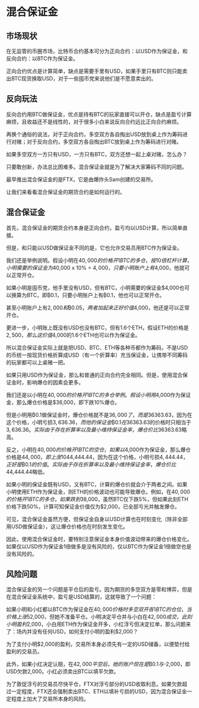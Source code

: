 # 混合保证金

## 市场现状

在无监管的币圈市场，比特币合约基本可分为正向合约：以USD作为保证金，和反向合约：以BTC作为保证金。

正向合约优点是计算简单，缺点是需要手里有USD，如果手里只有BTC则只能卖出BTC现货换取USD，对于一些囤币党来说他们是不愿意卖出的。

## 反向玩法

反向合约用BTC做保证金，优点是持有BTC的玩家直接可以开仓，缺点是盈亏计算麻烦，且收益还不是线性的，对于很多小白来说反向合约远比正向合约麻烦。

再换个通俗的说法，对于正向合约，多空双方各自掏出USD放到桌上作为筹码进行对赌；对于反向合约，多空双方各自掏出BTC放到桌上作为筹码进行对赌。

如果多空双方一方只有USD，一方只有BTC，双方还想一起上桌对赌，怎么办？

只要敢创新，办法总比困难多。混合保证金就是为了解决大家筹码不同的问题。

最早推出混合保证金的是FTX，它是由爆炸头Sam创建的交易所。

让我们来看看混合保证金的期货合约是如何运行的。

## 混合保证金

首先，混合保证金的期货合约本身是正向合约，盈亏均以USD计算，所以简单直接。

但是，和只能以USD做保证金不同的是，它也允许交易员用BTC作为保证金。

我们还是举例说明。假设小明在$40,000的价格开1BTC的多仓，按10倍杠杆计算，小明需要的保证金为$40,000 x 10% = $4,000，只要小明账户上有$4,000，他就可以正常开仓。

如果小明是囤币党，他手里没有USD，但有BTC，小明需要的保证金$4,000也可以换算为BTC，即₿0.1，只要小明账户上有₿0.1，他也可以正常开仓。

甚至小明账户上有$2,000和₿0.05，两者加起来正好价值$4,000，他还是可以正常开仓。

更进一步，小明账上既没有USD也没有BTC，但有1.6个ETH，假设ETH的价格是$2,500，那么这价值$4,000的1.6个ETH也可以作为保证金。

所以混合保证金实际上就是把USD、BTC、ETH等各种币都作为筹码，不是USD的币统一按现货价格折算成USD（有一个折算率）充当保证金，让携带不同筹码的玩家都可以上桌赌一把。

如果只用USD作为保证金，那么和普通的正向合约完全相同。但是，使用混合保证金时，影响爆仓的因素会更多。

我们还是以小明在$40,000的价格开1BTC的多仓举例。假设小明用$4,000作为保证金，那么爆仓价格是$36,000，即下跌10%爆仓。

但是小明用₿0.1做保证金时，爆仓价格就不是$36,000了，而是$36363.63，因为在这个价格，小明亏损$3,636.36，而他的保证金₿0.1在$36363.63的价格时只相当于$3,636.36。实际由于存在折算率以及最小维持保证金率，爆仓价比$36363.63略高。

反之，小明在$40,000的价格开1BTC的空仓，如果以$4,000作为保证金，那么爆仓价格是$44,000，即上涨10%爆仓。但是小明用₿0.1做保证金时，爆仓价变为$44,444.44，因为在这个价格，小明亏损$4,444.44，正好是₿0.1的价值。实际由于存在折算率以及最小维持保证金率，爆仓价比$44,444.44略低。

如果小明的保证金既有USD，又有BTC，计算的爆仓价就会介于两者之间。如果小明使用ETH作为保证金，则ETH的价格波动也可能导致爆仓。例如，在$40,000的价格开1BTC的多仓，如果跌到$38,000，虽然BTC仅下跌5%，但如果此刻ETH价格下跌50%，计算可知保证金价值仅为$2,000，已全部亏光并触发爆仓。

可见，混合保证金虽然方便，但保证金自身以USD计算也在时刻变化（除非全部用USD做保证金），这让爆仓价格也在时刻发生变化。

因此，使用混合保证金时，要特别注意保证金本身价值波动带来的爆仓价格变化。如果仅以USD作为保证金1倍做多是没有风险的，仅以BTC作为保证金1倍做空也是没有风险的。

## 风险问题

混合保证金的另一个问题是平仓后的盈亏。因为期货的多空双方是零和博弈，但是在混合保证金系统中，盈亏是USD结算的，这就导致了一个问题：

如果小明和小红都以BTC作为保证金在$40,000价格时多空双开各1BTC的仓位，当价格上涨5%后，小红浮亏$2,000，但她不准备平仓。小明决定平仓并与小白在$42,000成交，此刻小明盈利$2,000，小白用ETH作为保证金开多，小红浮亏但决定扛单，那么问题来了：场内并没有任何USD，如何支付小明的盈利$2,000？

为了支付小明$2,000的盈利，交易所本身必须先有一定的USD储备，以便垫付给盈利的交易员。

此外，如果小红决定认赔，在$42,000平空后，她的账户现在是₿0.1与$-2,000，即USD欠款2,000。小红必须卖出BTC以填平欠款。

为了敦促浮亏的交易员尽快平仓，FTX对浮亏部分的USD收取利息。如果欠款超过一定程度，FTX还会强制卖出BTC、ETH以填补亏损的USD，因为混合保证金一定程度上加大了交易所本身的风险。

